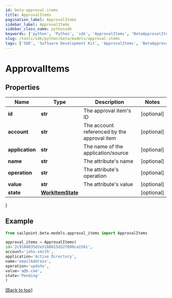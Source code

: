 ```yaml
---
id: beta-approval-items
title: ApprovalItems
pagination_label: ApprovalItems
sidebar_label: ApprovalItems
sidebar_class_name: pythonsdk
keywords: ['python', 'Python', 'sdk', 'ApprovalItems', 'BetaApprovalItems']
slug: /tools/sdk/python/beta/models/approval-items
tags: ['SDK', 'Software Development Kit', 'ApprovalItems', 'BetaApprovalItems']
---
```


# ApprovalItems

## Properties

| Name | Type | Description | Notes |
| --- | --- | --- | --- |
| **id** | **str** | The approval item's ID | [optional] |
| **account** | **str** | The account referenced by the approval item | [optional] |
| **application** | **str** | The name of the application/source | [optional] |
| **name** | **str** | The attribute's name | [optional] |
| **operation** | **str** | The attribute's operation | [optional] |
| **value** | **str** | The attribute's value | [optional] |
| **state** | [**WorkItemState**](work-item-state) |  | [optional] |

}

## Example

```python
from sailpoint.beta.models.approval_items import ApprovalItems

approval_items = ApprovalItems(
id='2c9180835d2e5168015d32f890ca1581',
account='john.smith',
application='Active Directory',
name='emailAddress',
operation='update',
value='a@b.com',
state='Pending'
)

```

[[Back to top]](#)
